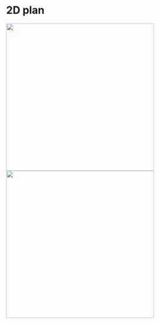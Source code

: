 # 2D plan
<img src="https://user-images.githubusercontent.com/44121470/169444887-aef401e8-0e99-442d-8f85-168d2a0d6696.png" height="400">
<img src="https://user-images.githubusercontent.com/44121470/169444776-d52d7498-a5e2-4c29-b6ca-e49030e49dc9.png" height="400">
